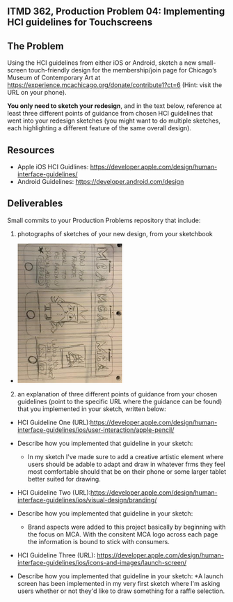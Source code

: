 ## ITMD 362, Production Problem 04: Implementing HCI guidelines for Touchscreens

## The Problem

Using the HCI guidelines from either iOS or Android, sketch a new small-screen touch-friendly design
for the membership/join page for Chicago’s Museum of Contemporary Art at
https://experience.mcachicago.org/donate/contribute1?ct=6 (Hint: visit the URL on your phone).

**You only need to sketch your redesign**, and in the text below, reference at least three different
points of guidance from chosen HCI guidelines that went into your redesign sketches (you might
want to do multiple sketches, each highlighting a different feature of the same overall design).

## Resources

* Apple iOS HCI Guidlines:
  https://developer.apple.com/design/human-interface-guidelines/
* Android Guidelines:
  https://developer.android.com/design

## Deliverables

Small commits to your Production Problems repository that include:

1. photographs of sketches of your new design, from your sketchbook
  * ![Sketch](https://github.com/dmanney/hci-production-problems/blob/master/pp-04/images/sketches.jpg)
2. an explanation of three different points of guidance from your chosen guidelines (point to the
   specific URL where the guidance can be found) that you implemented in your sketch, written below:

* HCI Guideline One (URL):https://developer.apple.com/design/human-interface-guidelines/ios/user-interaction/apple-pencil/
* Describe how you implemented that guideline in your sketch:
  * In my sketch I've made sure to add a creative artistic element where users should be adable to adapt and draw in whatever frms they feel most comfortable should that be on their phone or some larger tablet better suited for drawing.

* HCI Guideline Two (URL):https://developer.apple.com/design/human-interface-guidelines/ios/visual-design/branding/
* Describe how you implemented that guideline in your sketch: 
  * Brand aspects were added to this project basically by beginning with the focus on MCA. With the consitent MCA logo across each page the information is bound to stick with consumers.

* HCI Guideline Three (URL): https://developer.apple.com/design/human-interface-guidelines/ios/icons-and-images/launch-screen/
* Describe how you implemented that guideline in your sketch: 
  *A launch screen has been implemented in my very first sketch where I'm asking users whether or not they'd like to draw something for a raffle selection.
